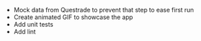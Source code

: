 - Mock data from Questrade to prevent that step to ease first run
- Create animated GIF to showcase the app
- Add unit tests
- Add lint